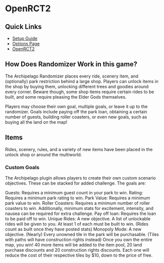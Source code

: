# OpenRCT2

## Quick Links
- [Setup Guide](../../../../tutorial/OpenRCT2/setup/en)
- [Options Page](../player-options)
- [OpenRCT2](https://openrct2.io/)

## How Does Randomizer Work in this game?

The Archipelago Randomizer places every ride, scenery item, and (optionally) park restriction behind a large shop. Players can unlock items in the shop by buying them, unlocking different trees and goodies around every corner. Beware though, some shop items require certain rides to be built, and some require pleasing the Elder Gods themselves.

Players may choose their own goal, multiple goals, or leave it up to the randomizer. Goals include paying off the park loan, obtaining a certain number of guests, building roller coasters, or even new goals, such as buying all the land on the map!

## Items

Rides, scenery, rules, and a variety of new items have been placed in the unlock shop or around the multiworld. 


### Custom Goals

The Archipelago plugin allows players to create their own custom scenario objectives. These can be stacked for added challenge. The goals are:

Guests: Requires a minimum guest count in your park to win.
Rating: Requires a minimum park rating to win.
Park Value: Requires a minimum park value to win.
Roller Coasters: Requires a minimum number of roller coasters to win. Additionally, minimum stats for excitement, intensity, and nausea can be required for extra challenge.
Pay off loan: Requires the loan to be paid off to win.
Unique Rides: A new objective. A list of unlockable rides will be given to you. At least 1 of each must be built to win. (Rides count as built once they have posted stats)
Monopoly Mode: A new objective. (Nearly) Every unowned tile in the park will be purchasable. (Tiles with paths will have construction rights instead) Once you own the entire map, you win! 40 more items will be added to the item pool, 20 land purchase discounts and 20 construction rights discounts. Each one will reduce the cost of their respective tiles by $10, down to the price of free.
